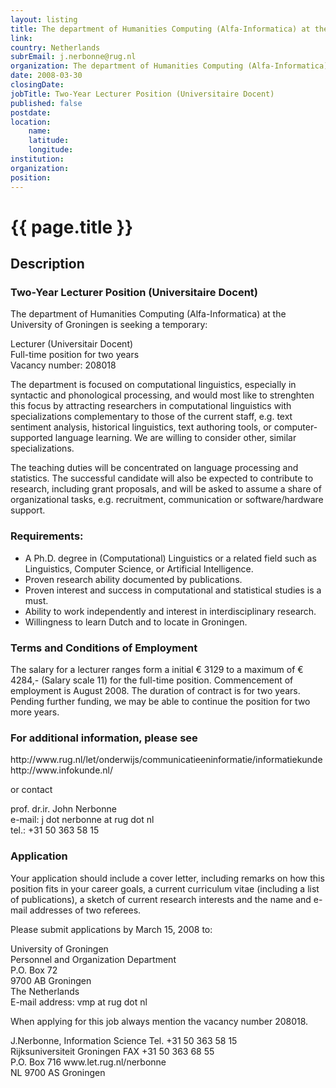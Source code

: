 ```yaml
---
layout: listing
title: The department of Humanities Computing (Alfa-Informatica) at the University of Groningen - Two-Year Lecturer Position (Universitaire Docent)
link:
country: Netherlands
subrEmail: j.nerbonne@rug.nl
organization: The department of Humanities Computing (Alfa-Informatica) at the University of Groningen 
date: 2008-03-30
closingDate: 
jobTitle: Two-Year Lecturer Position (Universitaire Docent)
published: false
postdate:
location:
    name: 
    latitude: 
    longitude: 
institution: 
organization: 
position: 
--- 
```



# {{ page.title }}

## Description





<h3>Two-Year Lecturer Position (Universitaire Docent)</h3>
<p>The department of Humanities Computing (Alfa-Informatica) at the University of Groningen is seeking a temporary:</p>

<p>Lecturer (Universitair Docent)<br />
Full-time position for two years<br />
Vacancy number: 208018</p>

<p>The department is focused on computational linguistics, especially in syntactic and phonological processing, and would most like to strenghten this focus by attracting researchers in computational linguistics with specializations complementary to those of the current staff, e.g. text sentiment analysis, historical linguistics, text authoring tools, or computer-supported language learning. We are willing to consider other, similar specializations.</p>

<p>The teaching duties will be concentrated on language processing and statistics. The successful candidate will also be expected to contribute to research, including grant proposals, and will be asked to assume a share of organizational tasks, e.g. recruitment, communication or software/hardware support.</p>

<h3>Requirements:</h3>

<ul>
<li>A Ph.D. degree in (Computational) Linguistics or a related field such as Linguistics, Computer Science, or Artificial Intelligence.</li>
<li>Proven research ability documented by publications.</li>
<li>Proven interest and success in computational and statistical studies is a must.</li>
<li>Ability to work independently and interest in interdisciplinary research.</li>
<li>Willingness to learn Dutch and to locate in Groningen.</li>
</ul>

<h3>Terms and Conditions of Employment</h3>
<p>
The salary for a lecturer ranges form a initial € 3129 to a maximum of € 4284,- (Salary scale 11) for the full-time position. Commencement of employment is August 2008. The duration of contract is for two years. Pending further funding, we may be able to continue the position for two more years.
</p>

<h3>For additional information, please see</h3>

<p>
http://www.rug.nl/let/onderwijs/communicatieeninformatie/informatiekunde
<br />http://www.infokunde.nl/
</p>
<p>
or contact
</p>
<p>

prof. dr.ir. John Nerbonne<br />
e-mail: j dot nerbonne at rug dot nl<br />
tel.:             +31 50 363 58 15<br />
</p>


<h3>Application</h3>
<p>
Your application should include a cover letter, including remarks on how this position fits in your career goals, a current curriculum vitae (including a list of publications), a sketch of current research interests and the name and e-mail addresses of two referees.
</p>

<p>Please submit applications by March 15, 2008 to:</p>

<p>University of Groningen<br />
Personnel and Organization Department<br />
P.O. Box 72<br />
9700 AB Groningen<br />
The Netherlands<br />
E-mail address: vmp at rug dot nl<br />
</p>

<p>When applying for this job always mention the vacancy number 208018.
</p>
<p>
J.Nerbonne, Information Science   Tel. +31 50 363 58 15<br />
Rijksuniversiteit Groningen       FAX  +31 50 363 68 55<br />
P.O. Box 716                      www.let.rug.nl/nerbonne<br />
NL 9700 AS Groningen<br />
<p/>
